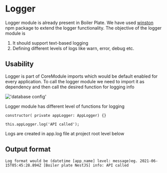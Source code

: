 # Logger

Logger module is already present in Boiler Plate. We have used  [winston](https://www.npmjs.com/package/winston) npm package to extend the logger functionality. The objective of the logger module is 

1. It should support text-based logging 
2. Defining different levels of logs like warn, error, debug etc. 

## Usability 
Logger is part of CoreModule imports which would be default enabled for every application. To call the logger module we need to import it as dependency and then call the desired function for logging info 


!['database config'](https://github.com/NeoSOFT-Technologies/rest-node-nestjs/blob/main/wiki/images/logger-function.png?raw=true)

Logger module has different level of functions for logging

```
constructor( private appLogger: AppLogger) {} 

this.appLogger.log('API called');
```

Logs are created in app.log file at project root level below
## Output format
```Log format would be (datetime [app_name] level: message)eg. 2021-06-15T05:45:28.894Z [Boiler plate NestJS] info: API called ```

